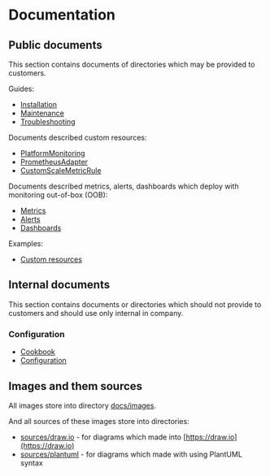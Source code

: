 # Documentation

## Public documents

This section contains documents of directories which may be provided to customers.

Guides:

* [Installation](installation.md)
* [Maintenance](maintenance.md)
* [Troubleshooting](troubleshooting.md)

Documents described custom resources:

* [PlatformMonitoring](api/platform-monitoring.md)
* [PrometheusAdapter](api/prometheus-adapter.md)
* [CustomScaleMetricRule](api/custom-scale-metric-rule.md)

Documents described metrics, alerts, dashboards which deploy with monitoring out-of-box (OOB):

* [Metrics](defaults/metrics.md )
* [Alerts](defaults/alerts.md)
* [Dashboards](defaults/dashboards/)

Examples:

* [Custom resources](examples/custom-resources)

## Internal documents

This section contains documents or directories which should not provide to customers and should use only internal in
company.

### Configuration

* [Cookbook](cookbook/)
* [Configuration](monitoring-configuration/)

## Images and them sources

All images store into directory [docs/images](images).

And all sources of these images store into directories:

* [sources/draw.io](sources/draw.io) - for diagrams which made into [https://draw.io](https://draw.io)
* [sources/plantuml](sources/plantuml) - for diagrams which made with using PlantUML syntax
